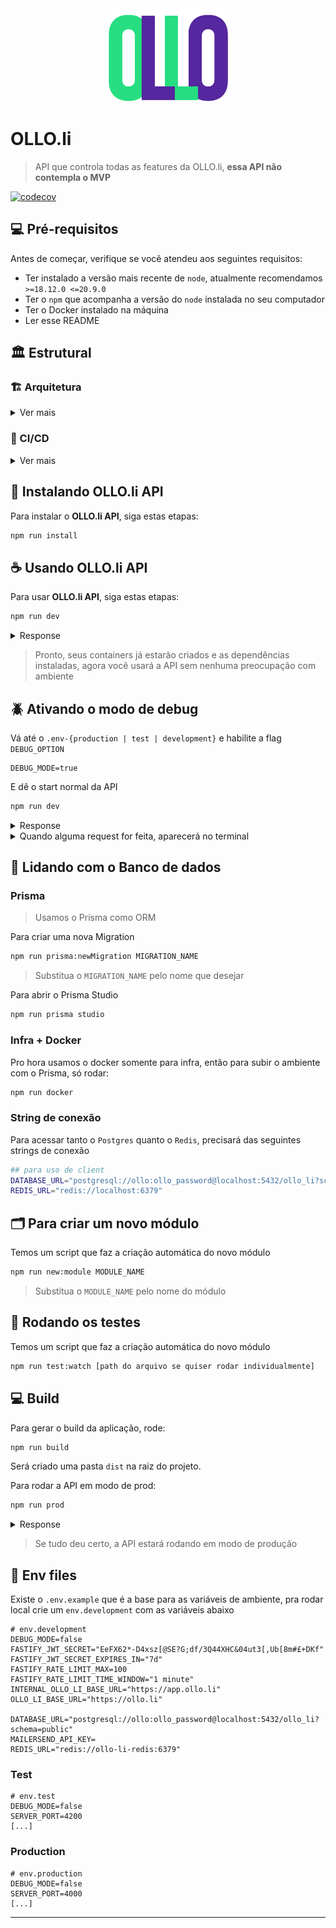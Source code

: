 <div align="center">
<img src="./resource/images/logo-ollo.png" width="200px;" height="150px">
</div>

# OLLO.li

> API que controla todas as features da OLLO.li, **essa API não contempla o MVP**

[![codecov](https://codecov.io/gh/olloapp/ollo-link-api/graph/badge.svg?token=i92IIJ25y9)](https://codecov.io/gh/olloapp/ollo-link-api)

## 💻 Pré-requisitos

Antes de começar, verifique se você atendeu aos seguintes requisitos:

- Ter instalado a versão mais recente de `node`, atualmente recomendamos `>=18.12.0 <=20.9.0`
- Ter o `npm` que acompanha a versão do `node` instalada no seu computador
- Ter o Docker instalado na máquina
- Ler esse README

## 🏛️ Estrutural

### 🏗️ Arquitetura

<details>
<summary>Ver mais</summary>

<div align="center">
<img src="./docs/architecture.drawio.png" width="600px;">
</div>
</details>

### 👷 CI/CD

<details>
<summary>Ver mais</summary>

<div align="center">
<img src="./docs/deploy.drawio.png" width="600px;">
</div>
</details>

## 🚀 Instalando OLLO.li API

Para instalar o **OLLO.li API**, siga estas etapas:

```bash
npm run install
```

## ☕ Usando OLLO.li API

Para usar **OLLO.li API**, siga estas etapas:

```bash
npm run dev
```

<details>
<summary>Response</summary>

<div align="center">
<img src="./docs/debug-mode-inactive.png"/>
</div>
</details>

> Pronto, seus containers já estarão criados e as dependências instaladas, agora você usará a API sem nenhuma preocupação com ambiente

## 🪲 Ativando o modo de debug

Vá até o `.env-{production | test | development}` e habilite a flag `DEBUG_OPTION`

```
DEBUG_MODE=true
```

E dê o start normal da API

```bash
npm run dev
```

<details>
<summary>Response</summary>

<div align="center">
<img src="./docs/debug-mode-active.png"/>
</div>
</details>

<details>
<summary>Quando alguma request for feita, aparecerá no terminal</summary>

<div align="center">
<img src="./docs/request-debug-on.png"/>
</div>
</details>

## 💽 Lidando com o Banco de dados

### Prisma

> Usamos o Prisma como ORM

Para criar uma nova Migration

```bash
npm run prisma:newMigration MIGRATION_NAME
```

> Substitua o `MIGRATION_NAME` pelo nome que desejar

Para abrir o Prisma Studio

```bash
npm run prisma studio
```

### Infra + Docker

Pro hora usamos o docker somente para infra, então para subir o ambiente com o Prisma, só rodar:

```bash
npm run docker
```

### String de conexão

Para acessar tanto o `Postgres` quanto o `Redis`, precisará das seguintes strings de conexão

```bash
## para uso de client
DATABASE_URL="postgresql://ollo:ollo_password@localhost:5432/ollo_li?schema=public"
REDIS_URL="redis://localhost:6379"
```

## 🗂️ Para criar um novo módulo

Temos um script que faz a criação automática do novo módulo

```bash
npm run new:module MODULE_NAME
```

> Substitua o `MODULE_NAME` pelo nome do módulo

## 👀 Rodando os testes

Temos um script que faz a criação automática do novo módulo

```bash
npm run test:watch [path do arquivo se quiser rodar individualmente]
```

## 💻 Build

Para gerar o build da aplicação, rode:

```bash
npm run build
```

Será criado uma pasta `dist` na raiz do projeto.

Para rodar a API em modo de prod:

```bash
npm run prod
```

<details>
<summary>Response</summary>

<div align="center">
<img src="./docs/prod.png"/>
</div>
</details>

> Se tudo deu certo, a API estará rodando em modo de produção

## 🌳 Env files

Existe o `.env.example` que é a base para as variáveis de ambiente, pra rodar local crie um `env.development` com as variáveis abaixo

```
# env.development
DEBUG_MODE=false
FASTIFY_JWT_SECRET="EeFX62*-D4xsz[@SE?G;df/3Q44XHC&04ut3[,Ub[8m#£+DKf"
FASTIFY_JWT_SECRET_EXPIRES_IN="7d"
FASTIFY_RATE_LIMIT_MAX=100
FASTIFY_RATE_LIMIT_TIME_WINDOW="1 minute"
INTERNAL_OLLO_LI_BASE_URL="https://app.ollo.li"
OLLO_LI_BASE_URL="https://ollo.li"

DATABASE_URL="postgresql://ollo:ollo_password@localhost:5432/ollo_li?schema=public"
MAILERSEND_API_KEY=
REDIS_URL="redis://ollo-li-redis:6379"
```

### Test

```
# env.test
DEBUG_MODE=false
SERVER_PORT=4200
[...]
```

### Production

```
# env.production
DEBUG_MODE=false
SERVER_PORT=4000
[...]
```

---
